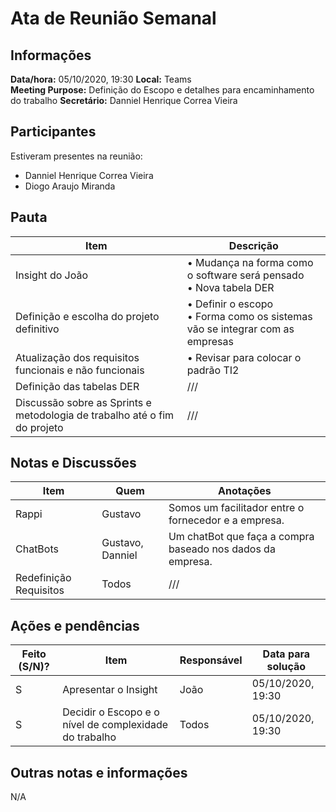 # Ata de Reunião Semanal

## Informações
**Data/hora:** 05/10/2020, 19:30 
**Local:** Teams  
**Meeting Purpose:** Definição do Escopo e detalhes para encaminhamento do trabalho
**Secretário:** Danniel Henrique Correa Vieira  

## Participantes
Estiveram presentes na reunião:
- Danniel Henrique Correa Vieira
- Diogo Araujo Miranda

## Pauta

Item | Descrição
---- | ----
Insight do João | • Mudança na forma como o software será pensado <br>• Nova tabela DER 
Definição e escolha do projeto definitivo | • Definir o escopo <br>• Forma como os sistemas vão se integrar com as empresas 
Atualização dos requisitos funcionais e não funcionais | • Revisar para colocar o padrão TI2 |
Definição das tabelas DER | /// |
Discussão sobre as Sprints e metodologia de trabalho até o fim do projeto | /// |

## Notas e Discussões
Item | Quem | Anotações |
---- | ---- | ---- |
Rappi | Gustavo | Somos um facilitador entre o fornecedor e a empresa. |
ChatBots | Gustavo, Danniel | Um chatBot que faça a compra baseado nos dados da empresa. |
Redefinição Requisitos | Todos | /// |

## Ações e pendências
| Feito (S/N)? | Item | Responsável | Data para solução |
| ---- | ---- | ---- | ---- |
| S | Apresentar o Insight | João | 05/10/2020, 19:30|
| S | Decidir o Escopo e o nível de complexidade do trabalho | Todos | 05/10/2020, 19:30

## Outras notas e informações
N/A


